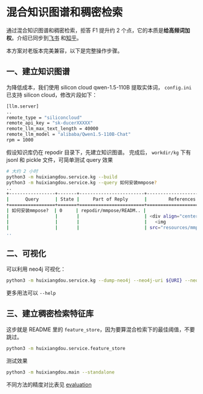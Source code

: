 # 混合知识图谱和稠密检索

通过混合知识图谱和稠密检索，拒答 F1 提升约 2 个点，它的本质是**给高频词加权**。介绍已同步到[飞书](https://aicarrier.feishu.cn/docx/F51pduYyMof8syxKe5RchiU1nIN) 和[知乎](https://zhuanlan.zhihu.com/p/709589834)。

本方案对老版本完美兼容，以下是完整操作步骤。

## 一、建立知识图谱

为降低成本，我们使用 silicon cloud qwen-1.5-110B 提取实体词， `config.ini` 已支持 silicon cloud，修改片段如下：

```bash
[llm.server]
..
remote_type = "siliconcloud"
remote_api_key = "sk-ducerXXXXX"
remote_llm_max_text_length = 40000
remote_llm_model = "alibaba/Qwen1.5-110B-Chat"
rpm = 1000
```

假设知识库仍在 repodir 目录下，先建立知识图谱。
完成后， `workdir/kg` 下有 jsonl 和 pickle 文件，可简单测试 query 效果

```bash
# 大约 2 小时
python3 -m huixiangdou.service.kg --build
python3 -m huixiangdou.service.kg --query 如何安装mmpose?
..
+-----------------+-------+------------------------+---------------------------+
|      Query      | State |     Part of Reply      |        References         |
+=================+=======+========================+===========================+
| 如何安装mmpose?  | 0     | repodir/mmpose/READM.. |                           |
|                 |       |                        | <div align="center">      |
|                 |       |                        |   <img                    |
|                 |       |                        | src="resources/mmpose-    |
..
```

## 二、可视化

可以利用 neo4j 可视化：

```bash
python3 -m huixiangdou.service.kg --dump-neo4j --neo4j-uri ${URI} --neo4j-user ${USER} --neo4j-passwd ${PWD}
```

更多用法可以 `--help`

## 三、建立稠密检索特征库

这步就是 README 里的 `feature_store`，因为要算混合检索下的最佳阈值，不要跳过。

```bash
python3 -m huixiangdou.service.feature_store
```

测试效果

```bash
python3 -m huixiangdou.main --standalone
```

不同方法的精度对比表见 [evaluation](../../evaluation/README_zh.md)
